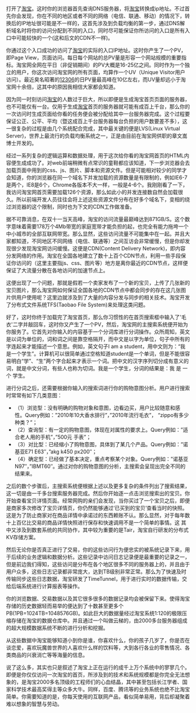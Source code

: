   打开了[淘宝](http://www.taobao.com)。这时你的浏览器首先查询DNS服务器，将[淘宝](http://www.taobao.com)转换成ip地址。不过首先你会发现，你在不同的地区或者不同的网络（电信、联通、移动）的情况下，转换后的IP地址很可能是不一样的，这首先涉及到负载均衡的第一步，通过DNS解析域名时将你的访问分配到不同的入口，同时尽可能保证你所访问的入口是所有入口中可能较快的一个(这和后文的CDN不一样)。　　

你通过这个入口成功的访问了[淘宝](http://www.taobao.com)的实际的入口IP地址。这时你产生了一个PV，即Page View，页面访问。每日每个网站的总PV量是形容一个网站规模的重要指标。淘宝网全网在平日（非促销期间）的PV大概是16-25亿之间。同时作为一个独立的用户，你这次访问淘宝网的所有页面，均算作一个UV（Unique Visitor用户访问）。最近臭名昭著的[12306](http://12306.cn)的日PV量最高峰在10亿左右，而UV量却远小于淘宝网十余倍，这其中的原因我相信大家都会知道。　　

因为同一时刻访问[淘宝](http://www.taobao.com)的人数过于巨大，所以即便是生成淘宝首页页面的服务器，也不可能仅有一台。仅用于生成[淘宝](http://www.taobao.com)首页的服务器就可能有成百上千台，那么你的一次访问时生成页面给你看的任务便会被分配给其中一台服务器完成。这个过程要保证公正、公平、平均（暨这成百上千台服务器每台负担的用户数要差不多），这一很复杂的过程是由几个系统配合完成，其中最关键的便是LVS(Linux Virtual Server)，世界上最流行的负载均衡系统之一，正是由目前在淘宝网供职的章文嵩博士开发的。　　

经过一系列复杂的逻辑运算和数据处理，用于这次给你看的淘宝网首页的HTML内容便生成成功了。对web前端稍微有点常识的童鞋都应该知道，下一步浏览器会去加载页面中用到的css、js、图片、脚本和资源文件。但是可能相对较少的同学才会知道，你的浏览器在同一个域名下并发加载的资源数量是有限制的，例如IE6-7是两个，IE8是6个，Chrome各版本不大一样，一般是4-6个。我刚刚看了一下，我访问淘宝网首页需要加载126个资源，那么如此小的并发连接数自然会加载很久。所以前端开发人员往往会将上述这些资源文件分布在好多个域名下，变相的绕过浏览器的这个限制，同时也为下文的CDN工作做准备。　

据不可靠消息，在双十一当天高峰，淘宝的访问流量最巅峰达到871GB/S。这个数字意味着需要178万个4Mb带宽的家庭宽带才能负担的起，也完全有能力拖垮一个中小城市的全部互联网带宽。那么显然，这些访问流量不可能集中在一起。并且大家都知道，不同地区不同网络（电信、联通等）之间互访会非常缓慢，但是你却发现很少发现淘宝网访问缓慢。这便是CDN(Content Delivery Network)，即内容分发网络的作用。淘宝在全国各地建立了数十上百个CDN节点，利用一些手段保证你访问的（这里主要指js、css、图片等）地方是离你最近的CDN节点，这样便保证了大流量分散在各地访问的加速节点上。　

这便出现了一个问题，那就是假若一个卖家发布了一个新的宝贝，上传了几张新的宝贝图片，那么淘宝网如何保证全国各地的CDN节点中都会同步的存在这几张图 片供用户使用呢？这里边就涉及到了大量的内容分发与同步的相关技术。淘宝开发了分布式文件系统TFS(Taobao File System)来处理这类问题。　

好了，这时你终于加载完了淘宝首页，那么你习惯性的在首页搜索框中输入了'毛衣'二字并敲回车，这时你又产生了一个PV，然后，淘宝网的主搜索系统便开始为你服务了。它首先对你输入的内容基于一个分词库进行分词操作。众所周知，英文是以词为单位的，词和词之间是靠空格隔开，而中文是以字为单位，句子中所有的字连起来才能描述一个意思。例如，英文句子I am a student，用中文则为：“我是一个学生”。计算机可以很简单通过空格知道student是一个单词，但是不能很容易明白“学”、“生”两个字合起来才表示一个词。把中文的汉字序列切分成有意义的词，就是中文分词，有些人也称为切词。我是一个学生，分词的结果是：我 是 一个 学生。　　

进行分词之后，还需要根据你输入的搜索词进行你的购物意图分析。用户进行搜索时常常有如下几类意图：

  - （1）浏览型：没有明确的购物对象和意图，边看边买，用户比较随意和感性。Query例如：”2010年10大香水排行”，”2010年流行毛衣”， “zippo有多少种类？”；
  - （2）查询型：有一定的购物意图，体现在对属性的要求上。Query例如：”适合老人用的手机”，”500元 手表”；
  - （3）对比型：已经缩小了购物意图，具体到了某几个产品。Query例如：”诺基亚E71 E63″，”akg k450 px200″；
  - （4）确定型：已经做了基本决定，重点考察某个对象。Query例如：”诺基亚N97″，”IBMT60″。通过对你的购物意图的分析，主搜索会呈现出完全不同的结果来。　

之后的数个步骤后，主搜索系统便根据上述以及更多复杂的条件列出了搜索结果，这一切是由一千多台搜索服务器完成。然后你开始逐一点击浏览搜索出的宝贝。你开始查看宝贝详情页面。经常网购的亲们会发现，当你买过了一个宝贝之后，即便是商家多次修改了宝贝详情页，你仍然能够通过‘已买到的宝贝’查看当时的快照。这是为了防止商家对在商品详情中承诺过的东西赖账不认。那么显然，对于每年数十上百亿比交易的商品详情快照进行保存和快速调用不是一个简单的事情。这 其中又涉及到数套系统的共同协作，其中较为重要的是Tair，淘宝自行研发的分布式KV存储方案。　　

然后无论你是否真正进行了交易，你的这些访问行为便忠实的被系统记录下来，用于后续的业务逻辑和数据分析。这些记录中访问日志记录便是最重要的记录之一， 但是前边我们得知，这些访问是分布在各个地区很多不同的服务器上的，并且由于用户众多，这些日志记录都非常庞大，达到TB级别非常正常。那么为了快速及时 传输同步这些日志数据，淘宝研发了TimeTunnel，用于进行实时的数据传输，交给后端系统进行计算报表等操作。　　

你的浏览数据、交易数据以及其它很多很多的数据记录均会被保留下来。使得淘宝存储的历史数据轻而易举的便达到了十数甚至更多个PB(1PB=1024TB=1048576GB)。如此巨大的数据量经过淘宝系统1:120的极限压缩存储在淘宝的数据仓库中。并且通过一个叫做云梯的，由2000多台服务器组成的超大规模数据系统不断的进行分析和挖掘。　　

从这些数据中淘宝能够知道小到你是谁，你喜欢什么，你的孩子几岁了，你是否在谈恋爱，喜欢玩魔兽世界的人喜欢什么样的饮料等，大到各行各业的零售情况、各类商品的兴衰消亡等等海量的信息。    　　

说了这么多，其实也只是叙述了淘宝上正在运行的成千上万个系统中的寥寥几个。即便是你仅仅访问一次淘宝的首页，所涉及到的技术和系统规模都是你完全无法想 象的，是淘宝2000多名顶级的工程师们的心血结晶，其中甚至包括长江学者、国家科学技术最高奖得主等众多大牛。同样，百度、腾讯等的业务系统也绝不比淘宝简单。你需要知道的是，你每天使用的互联网产品，看似简单易用，背后却凝聚着难以想象的智慧与劳动。
